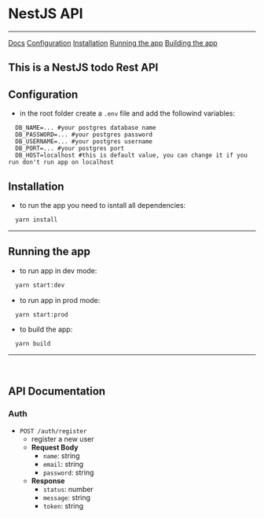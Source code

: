 # NestJS API
---

<a href="#docs">Docs</a>
<a href="#configuration">Configuration</a>
<a href="#installation">Installation</a>
<a href="#running-the-app">Running the app</a>
<a href="#building-the-app">Building the app</a>

## This is a NestJS todo Rest API

## Configuration

- in the root folder create a `.env` file and add the followind variables:

```env
  DB_NAME=... #your postgres database name
  DB_PASSWORD=... #your postgres password
  DB_USERNAME=... #your postgres username
  DB_PORT=... #your postgres port
  DB_HOST=localhost #this is default value, you can change it if you run don't run app on localhost
```

## Installation

- to run the app you need to isntall all dependencies:

```bash
  yarn install
```

---

## Running the app

- to run app in dev mode:
```bash
  yarn start:dev
```

- to run app in prod mode:
```bash
  yarn start:prod
```

- to build the app: 
```bash
  yarn build
```

---

<br id="docs">

## API Documentation

### Auth

- `POST /auth/register`
  - register a new user
  - **Request Body**
    - `name`: string
    - `email`: string
    - `password`: string
  - **Response**
    - `status`: number
    - `message`: string
    - `token`: string
